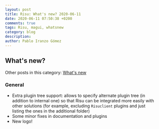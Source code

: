 ```yaml
---
layout: post
title: Risu: What's new? 2020-06-11
date: 2020-06-11 07:50:38 +0200
comments: true
tags: Risu, magui, whatsnew
category: blog
description:
author: Pablo Iranzo Gómez
---
```


## What's new?

Other posts in this category: [What's new]({tag}whatsnew)

### General

- Extra plugin tree support: allows to specify alternate plugin tree (in addition to internal one) so that Risu can be integrated more easily with other solutions (for example, excluding `Risuclient` plugins and just listing the ones in the additional folder)
- Some minor fixes in documentation and plugins
- New logo!
